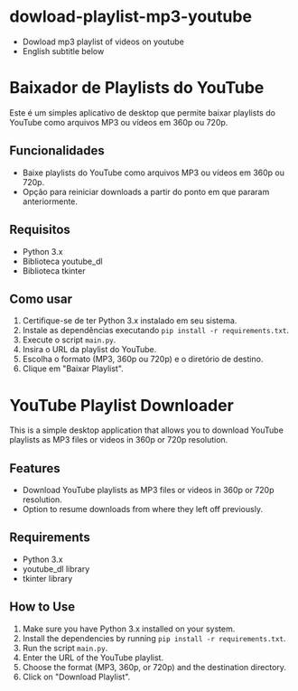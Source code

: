 # dowload-playlist-mp3-youtube
- Dowload mp3 playlist of videos on youtube
- English subtitle below
# Baixador de Playlists do YouTube

Este é um simples aplicativo de desktop que permite baixar playlists do YouTube como arquivos MP3 ou vídeos em 360p ou 720p.

## Funcionalidades

- Baixe playlists do YouTube como arquivos MP3 ou vídeos em 360p ou 720p.
- Opção para reiniciar downloads a partir do ponto em que pararam anteriormente.

## Requisitos

- Python 3.x
- Biblioteca youtube_dl
- Biblioteca tkinter

## Como usar

1. Certifique-se de ter Python 3.x instalado em seu sistema.
2. Instale as dependências executando `pip install -r requirements.txt`.
3. Execute o script `main.py`.
4. Insira o URL da playlist do YouTube.
5. Escolha o formato (MP3, 360p ou 720p) e o diretório de destino.
6. Clique em "Baixar Playlist".

# YouTube Playlist Downloader

This is a simple desktop application that allows you to download YouTube playlists as MP3 files or videos in 360p or 720p resolution.

## Features

- Download YouTube playlists as MP3 files or videos in 360p or 720p resolution.
- Option to resume downloads from where they left off previously.

## Requirements

- Python 3.x
- youtube_dl library
- tkinter library

## How to Use

1. Make sure you have Python 3.x installed on your system.
2. Install the dependencies by running `pip install -r requirements.txt`.
3. Run the script `main.py`.
4. Enter the URL of the YouTube playlist.
5. Choose the format (MP3, 360p, or 720p) and the destination directory.
6. Click on "Download Playlist".
